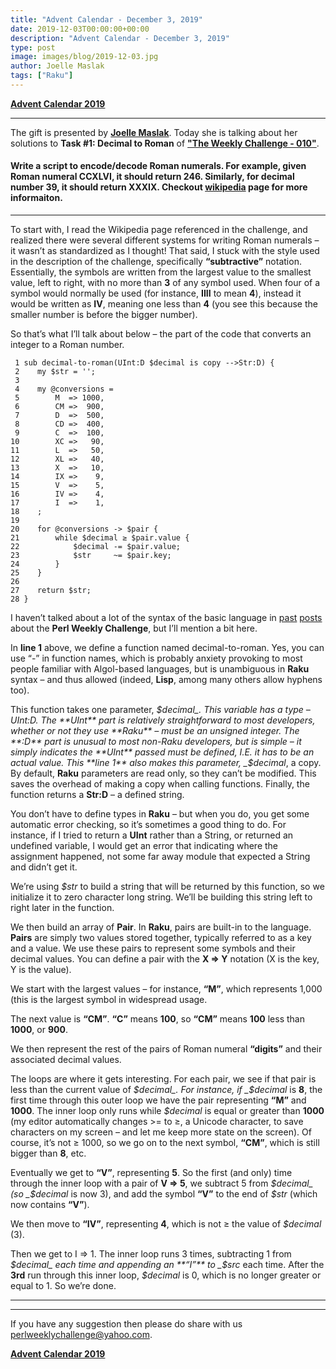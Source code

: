 ```yaml
---
title: "Advent Calendar - December 3, 2019"
date: 2019-12-03T00:00:00+00:00
description: "Advent Calendar - December 3, 2019"
type: post
image: images/blog/2019-12-03.jpg
author: Joelle Maslak
tags: ["Raku"]
---
```


[**Advent Calendar 2019**](/blog/advent-calendar-2019)
***

The gift is presented by [**Joelle Maslak**](/blog/meet-the-champion-015). Today she is talking about her solutions to **Task #1: Decimal to Roman** of [**"The Weekly Challenge - 010"**](/blog/perl-weekly-challenge-010).

#### Write a script to encode/decode Roman numerals. For example, given Roman numeral CCXLVI, it should return 246. Similarly, for decimal number 39, it should return XXXIX. Checkout [wikipedia](https://en.wikipedia.org/wiki/Roman_numerals) page for more informaiton.

***

To start with, I read the Wikipedia page referenced in the challenge, and realized there were several different systems for writing Roman numerals – it wasn’t as standardized as I thought! That said, I stuck with the style used in the description of the challenge, specifically **“subtractive”** notation.  Essentially, the symbols are written from the largest value to the smallest value, left to right, with no more than **3** of any symbol used.  When four of a symbol would normally be used (for instance, **IIII** to mean **4**), instead it would be written as **IV**, meaning one less than **4** (you see this because the smaller number is before the bigger number).

So that’s what I’ll talk about below – the part of the code that converts an integer to a Roman number.

```perl6
 1 sub decimal-to-roman(UInt:D $decimal is copy -->Str:D) {
 2    my $str = '';
 3
 4    my @conversions =
 5        M  => 1000,
 6        CM =>  900,
 7        D  =>  500,
 8        CD =>  400,
 9        C  =>  100,
10        XC =>   90,
11        L  =>   50,
12        XL =>   40,
13        X  =>   10,
14        IX =>    9,
15        V  =>    5,
16        IV =>    4,
17        I  =>    1,
18    ;
19
20    for @conversions -> $pair {
21        while $decimal ≥ $pair.value {
22            $decimal -= $pair.value;
23            $str     ~= $pair.key;
24        }
25    }
26
27    return $str;
28 }
```

I haven’t talked about a lot of the syntax of the basic language in [past](https://digitalbarbedwire.com/2019/05/23/solving-the-sparkpost-challenge/) [posts](https://digitalbarbedwire.com/2019/04/27/anagrams-in-on/) about the **Perl Weekly Challenge**, but I’ll mention a bit here.

In **line 1** above, we define a function named decimal-to-roman. Yes, you can use “-” in function names, which is probably anxiety provoking to most people familiar with Algol-based languages, but is unambiguous in **Raku** syntax – and thus allowed (indeed, **Lisp**, among many others allow hyphens too).

This function takes one parameter, _$decimal_. This variable has a type – UInt:D.  The **UInt** part is relatively straightforward to most developers, whether or not they use **Raku** – must be an unsigned integer.  The **:D** part is unusual to most non-Raku developers, but is simple – it simply indicates the **UInt** passed must be defined, I.E. it has to be an actual value.  This **line 1** also makes this parameter, _$decimal_, a copy. By default, **Raku** parameters are read only, so they can’t be modified. This saves the overhead of making a copy when calling functions. Finally, the function returns a **Str:D** – a defined string.

You don’t have to define types in **Raku** – but when you do, you get some automatic error checking, so it’s sometimes a good thing to do. For instance, if I tried to return a **UInt** rather than a String, or returned an undefined variable, I would get an error that indicating where the assignment happened, not some far away module that expected a String and didn’t get it.

We’re using _$str_ to build a string that will be returned by this function, so we initialize it to zero character long string. We’ll be building this string left to right later in the function.

We then build an array of **Pair**. In **Raku**, pairs are built-in to the language. **Pairs** are simply two values stored together, typically referred to as a key and a value.  We use these pairs to represent some symbols and their decimal values.  You can define a pair with the **X => Y** notation (X is the key, Y is the value).

We start with the largest values – for instance, **“M”**, which represents 1,000 (this is the largest symbol in widespread usage.

The next value is **“CM”**. **“C”** means **100**, so **“CM”** means **100** less than **1000**, or **900**.

We then represent the rest of the pairs of Roman numeral **“digits”** and their associated decimal values.

The loops are where it gets interesting. For each pair, we see if that pair is less than the current value of _$decimal_.  For instance, if _$decimal_ is **8**, the first time through this outer loop we have the pair representing **“M”** and **1000**. The inner loop only runs while _$decimal_ is equal or greater than **1000** (my editor automatically changes >= to ≥, a Unicode character, to save characters on my screen – and let me keep more state on the screen).  Of course, it’s not ≥ 1000, so we go on to the next symbol, **“CM”**, which is still bigger than **8**, etc.

Eventually we get to **“V”**, representing **5**. So the first (and only) time through the inner loop with a pair of **V => 5**, we subtract 5 from _$decimal_ (so _$decimal_ is now 3), and add the symbol **“V”** to the end of _$str_ (which now contains **“V”**).

We then move to **“IV”**, representing **4**, which is not ≥ the value of _$decimal_ (3).

Then we get to I => 1. The inner loop runs 3 times, subtracting 1 from _$decimal_ each time and appending an **“I”** to _$src_ each time. After the **3rd** run through this inner loop, _$decimal_ is 0, which is no longer greater or equal to 1.  So we’re done.

***
***
If you have any suggestion then please do share with us <perlweeklychallenge@yahoo.com>.

[**Advent Calendar 2019**](/blog/advent-calendar-2019)
